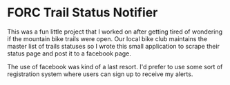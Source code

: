 # FORC Trail Status Notifier
This was a fun little project that I worked on after getting tired of wondering if the mountain bike trails were open.  Our local bike club maintains the master list of trails statuses so I wrote this small application to scrape their status page and post it to a facebook page.

The use of facebook was kind of a last resort.  I'd prefer to use some sort of registration system where users can sign up to receive my alerts.